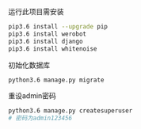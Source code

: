 运行此项目需安装
```bash
pip3.6 install --upgrade pip
pip3.6 install werobot
pip3.6 install django
pip3.6 install whitenoise
```

初始化数据库

```bash
python3.6 manage.py migrate
```

重设admin密码

```bash
python3.6 manage.py createsuperuser
# 密码为admin123456
```

